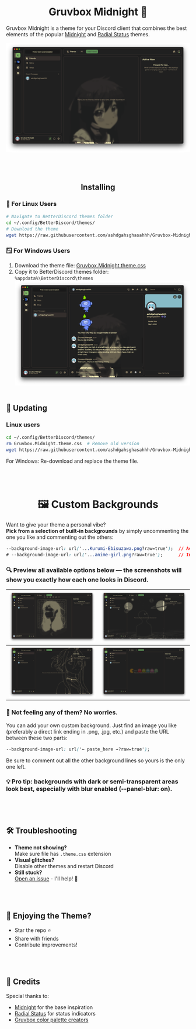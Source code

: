 <h1 align="center">Gruvbox Midnight 🌙</h1>

Gruvbox Midnight is a theme for your Discord client that combines the best elements of the popular [Midnight](https://github.com/refact0r/midnight-discord/tree/91c52e4d056f1b2502ebb3709abb59924f0543a4) and [Radial Status](https://github.com/DiscordStyles/RadialStatus/tree/e361ae760dd8b88f6c187efa11a83e9aea3afd83) themes.

![Friends List Preview](Screenshots/Friends_List.png)<br><br><br><br>
<h2 align="center">Installing </h2>

### 🐧 For Linux Users

```bash
# Navigate to BetterDiscord themes folder
cd ~/.config/BetterDiscord/themes/
# Download the theme
wget https://raw.githubusercontent.com/ashdgahsghasahhh/Gruvbox-Midnight/main/Gruvbox.Midnight.theme.css
```

### 🪟 For Windows Users
1. Download the theme file:
[Gruvbox.Midnight.theme.css](https://github.com/ashdgahsghasahhh/Gruvbox-Midnight/blob/main/Gruvbox.Midnight.theme.css)  
3. Copy it to BetterDiscord themes folder:  
   `%appdata%\BetterDiscord\themes`  
![Messages Preview](Screenshots/Messages.png)<br><br>
## 🔄 Updating
### Linux users
```bash
cd ~/.config/BetterDiscord/themes/
rm Gruvbox.Midnight.theme.css  # Remove old version
wget https://raw.githubusercontent.com/ashdgahsghasahhh/Gruvbox-Midnight/main/Gruvbox.Midnight.theme.css
```
For Windows: Re-download and replace the theme file.<br><br><br><br>

<h1 align="center">🖼️ Custom Backgrounds</h1>

Want to give your theme a personal vibe?  
**Pick from a selection of built-in backgrounds** by simply uncommenting the one you like and commenting out the others:

```css
--background-image-url: url('...Kurumi-Ebisuzawa.png?raw=true');  // Active background
# --background-image-url: url('...anime-girl.png?raw=true');      // Inactive
```
### 🔍 Preview all available options below — the screenshots will show you exactly how each one looks in Discord.
| ![ex1](Screenshots/ex1.png) | ![ex2](Screenshots/ex2.png) | 
|----------------------------|------------------------------| 
| ![ex3](Screenshots/ex3.png) | ![ex4](Screenshots/ex4.png) |


### 🙌 Not feeling any of them? No worries.
You can add your own custom background. Just find an image you like (preferably a direct link ending in .png, .jpg, etc.) and paste the URL between these two parts:
```css
--background-image-url: url('⬅️ paste_here ➡️?raw=true');
```
Be sure to comment out all the other background lines so yours is the only one left.

### 💡 Pro tip: backgrounds with dark or semi-transparent areas look best, especially with blur enabled (--panel-blur: on).<br><br><br><br>

## 🛠️ Troubleshooting
- **Theme not showing?**  
  Make sure file has `.theme.css` extension
- **Visual glitches?**  
  Disable other themes and restart Discord
- **Still stuck?**  
  [Open an issue](https://github.com/ashdgahsghasahhh/Gruvbox-Midnight/issues) - I'll help! 🤝<br><br><br><br>
## 💖 Enjoying the Theme?
- Star the repo ⭐
- Share with friends
- Contribute improvements!<br><br><br><br>
## 📜 Credits
Special thanks to:
- [Midnight](https://github.com/refact0r/midnight-discord) for the base inspiration
- [Radial Status](https://github.com/DiscordStyles/RadialStatus) for status indicators
- [Gruvbox color palette creators](https://github.com/morhetz/gruvbox)
